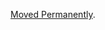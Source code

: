 <a href="/dubzzz/fast-check/tree/main/website/docs/core-blocks/arbitraries/fake-data/identifier.md">Moved Permanently</a>.